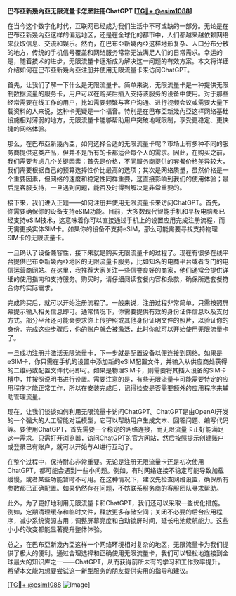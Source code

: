 **巴布亞新幾內亞无限流量卡怎麽註冊ChatGPT [[TG💪+ @esim1088](https://t.me/s/esim1088)]**

在当今这个数字化时代，互联网已经成为我们生活中不可或缺的一部分。无论是在巴布亞新幾內亞这样的偏远地区，还是在全球化的都市中，人们都越来越依赖网络来获取信息、交流和娱乐。然而，在巴布亞新幾內亞这样地形复杂、人口分布分散的地方，传统的手机信号覆盖和网络服务常常无法满足人们的日常需求。幸运的是，随着技术的进步，无限流量卡逐渐成为解决这一问题的有效方案。本文将详细介绍如何在巴布亞新幾內亞注册并使用无限流量卡来访问ChatGPT。

首先，让我们了解一下什么是无限流量卡。简单来说，无限流量卡是一种提供无限制数据流量的服务卡，用户可以在购买后插入支持该服务的设备中使用。对于那些经常需要在线工作的用户，比如需要频繁与客户沟通、进行视频会议或需要大量下载资料的人来说，这种卡无疑是一个福音。特别是在巴布亞新幾內亞这样网络基础设施相对薄弱的地方，无限流量卡能够帮助用户突破地域限制，享受更稳定、更快捷的网络体验。

那么，在巴布亞新幾內亞，如何选择合适的无限流量卡呢？市场上有多种不同的服务商提供这类产品，但并不是所有的卡都适合每个人的需求。因此，在购买之前，我们需要考虑几个关键因素：首先是价格，不同服务商提供的套餐价格差异较大，我们需要根据自己的预算选择性价比最高的选项；其次是网络质量，虽然价格是一个重要因素，但网络的速度和稳定性同样重要，这直接影响到我们的使用体验；最后是客服支持，一旦遇到问题，能否及时得到解决是非常重要的。

接下来，我们进入正题——如何注册并使用无限流量卡来访问ChatGPT。首先，你需要确保你的设备支持eSIM功能。目前，大多数现代智能手机和平板电脑都已经支持eSIM技术，这意味着你可以直接通过手机上的设置应用完成注册流程，而无需更换实体SIM卡。如果你的设备不支持eSIM，那么可能需要寻找支持物理SIM卡的无限流量卡。

一旦确认了设备兼容性，接下来就是购买无限流量卡的过程了。现在有很多在线平台提供巴布亞新幾內亞地区的无限流量卡服务，比如知名的电商平台或者专门的电信运营商网站。在这里，我推荐大家关注一些信誉良好的商家，他们通常会提供详细的使用指南和支持服务。购买时，请仔细阅读套餐内容和条款，确保所选套餐符合你的实际需求。

完成购买后，就可以开始注册流程了。一般来说，注册过程非常简单，只需按照屏幕提示输入相关信息即可。通常情况下，你需要提供有效的身份证件信息以及支付方式。部分平台还可能会要求你上传护照或其他身份证明文件的照片，以验证你的身份。完成这些步骤后，你的账户就会被激活，此时你就可以开始使用无限流量卡了。

一旦成功注册并激活无限流量卡，下一步就是配置设备以便连接到网络。如果是eSIM卡，你只需在手机的设置中添加新的eSIM配置文件，并输入从供应商处获得的二维码或配置文件代码即可。如果是物理SIM卡，则需要将其插入设备的SIM卡槽中，并按照说明书进行设置。需要注意的是，有些无限流量卡可能需要特定的应用程序才能正常工作，所以在安装完成后，记得检查是否需要额外的应用程序来辅助管理流量。

现在，让我们谈谈如何利用无限流量卡访问ChatGPT。ChatGPT是由OpenAI开发的一个强大的人工智能对话模型，它可以帮助用户生成文本、回答问题、编写代码等。要使用ChatGPT，首先需要一个稳定的网络连接，而无限流量卡正好能满足这一需求。只需打开浏览器，访问ChatGPT的官方网站，然后按照提示创建账户或登录已有账户，就可以开始与AI进行互动了。

在整个过程中，保持耐心非常重要。无论是注册无限流量卡还是初次使用ChatGPT，都可能会遇到一些小问题。例如，有时网络连接不稳定可能导致加载缓慢，或者某些功能暂时不可用。在这种情况下，建议先检查网络设置，确保所有参数都已正确配置。如果仍然存在问题，不妨联系服务商的客服团队寻求帮助。

此外，为了更好地利用无限流量卡和ChatGPT，我们还可以采取一些优化措施。例如，定期清理缓存和临时文件，释放更多存储空间；关闭不必要的后台应用程序，减少系统资源占用；调整屏幕亮度和自动锁屏时间，延长电池续航能力。这些小小的改变都能显著提升整体体验。

总之，在巴布亞新幾內亞这样一个网络环境相对复杂的地区，无限流量卡为我们提供了极大的便利。通过合理选择和正确使用无限流量卡，我们可以轻松地连接到全球最大的知识库之一——ChatGPT，从而获得前所未有的学习和工作效率提升。希望本文能为想要尝试这一新型服务的朋友提供实用的指导和建议。

[[TG💪+ @esim1088](https://t.me/s/esim1088) ![Image](https://i.postimg.cc/4NQfJmqS/Snipaste-2025-05-13-00-14-12.png)]